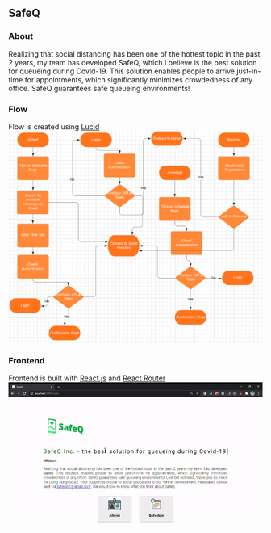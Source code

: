 ## SafeQ
### About
Realizing that social distancing has been one of the hottest topic in the past 2 years, my team has developed SafeQ, which I believe is the best solution for queueing during Covid-19. This solution enables people to arrive just-in-time for appointments, which significantly minimizes crowdedness of any office. SafeQ guarantees safe queueing environments!

### Flow
Flow is created using [Lucid](https://lucid.app/)
![Flow image](/public/lucidflow.PNG)

### Frontend
Frontend is built with [React.js](https://reactjs.org/) and [React Router](https://reactrouter.com/)
![Frontend](/public/safeq.gif)
